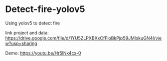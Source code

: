 # Detect-fire-yolov5

Using yolov5 to detect fire

link project and data:  https://drive.google.com/file/d/1YU5ZLPXBXxCfFjoBkPjp59JMIxkuGN4I/view?usp=sharing

Demo: https://youtu.be/Hr5lNk4cx-0
